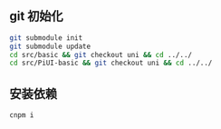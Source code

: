## git 初始化

```bash
git submodule init
git submodule update
cd src/basic && git checkout uni && cd ../../
cd src/PiUI-basic && git checkout uni && cd ../../

```

## 安装依赖

```bash
cnpm i
```
